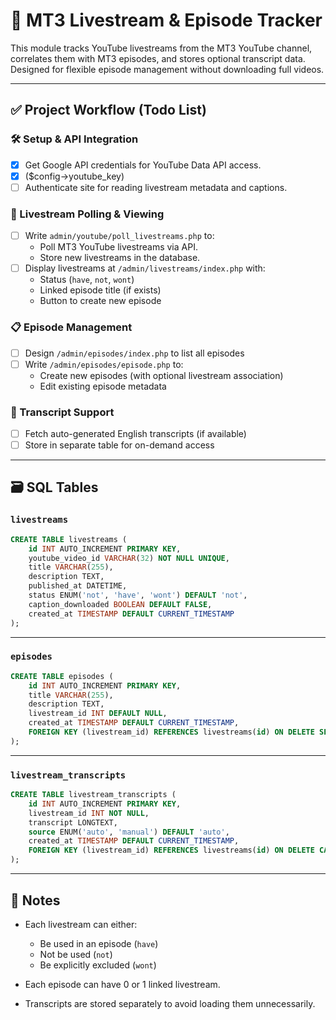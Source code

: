 # 🎥 MT3 Livestream & Episode Tracker

This module tracks YouTube livestreams from the MT3 YouTube channel, correlates them with MT3 episodes, and stores optional transcript data. Designed for flexible episode management without downloading full videos.

---

## ✅ Project Workflow (Todo List)

### 🛠 Setup & API Integration

- [x] Get Google API credentials for YouTube Data API access.
- [x] ($config->youtube_key)
- [ ] Authenticate site for reading livestream metadata and captions.

### 🔄 Livestream Polling & Viewing

- [ ] Write `admin/youtube/poll_livestreams.php` to:
  - Poll MT3 YouTube livestreams via API.
  - Store new livestreams in the database.
- [ ] Display livestreams at `/admin/livestreams/index.php` with:
  - Status (`have`, `not`, `wont`)
  - Linked episode title (if exists)
  - Button to create new episode

### 📋 Episode Management

- [ ] Design `/admin/episodes/index.php` to list all episodes
- [ ] Write `/admin/episodes/episode.php` to:
  - Create new episodes (with optional livestream association)
  - Edit existing episode metadata

### 📄 Transcript Support

- [ ] Fetch auto-generated English transcripts (if available)
- [ ] Store in separate table for on-demand access

---

## 🗃 SQL Tables

### `livestreams`

```sql
CREATE TABLE livestreams (
    id INT AUTO_INCREMENT PRIMARY KEY,
    youtube_video_id VARCHAR(32) NOT NULL UNIQUE,
    title VARCHAR(255),
    description TEXT,
    published_at DATETIME,
    status ENUM('not', 'have', 'wont') DEFAULT 'not',
    caption_downloaded BOOLEAN DEFAULT FALSE,
    created_at TIMESTAMP DEFAULT CURRENT_TIMESTAMP
);
````

---

### `episodes`

```sql
CREATE TABLE episodes (
    id INT AUTO_INCREMENT PRIMARY KEY,
    title VARCHAR(255),
    description TEXT,
    livestream_id INT DEFAULT NULL,
    created_at TIMESTAMP DEFAULT CURRENT_TIMESTAMP,
    FOREIGN KEY (livestream_id) REFERENCES livestreams(id) ON DELETE SET NULL
);
```

---

### `livestream_transcripts`

```sql
CREATE TABLE livestream_transcripts (
    id INT AUTO_INCREMENT PRIMARY KEY,
    livestream_id INT NOT NULL,
    transcript LONGTEXT,
    source ENUM('auto', 'manual') DEFAULT 'auto',
    created_at TIMESTAMP DEFAULT CURRENT_TIMESTAMP,
    FOREIGN KEY (livestream_id) REFERENCES livestreams(id) ON DELETE CASCADE
);
```

---

## 🧠 Notes

* Each livestream can either:

  * Be used in an episode (`have`)
  * Not be used (`not`)
  * Be explicitly excluded (`wont`)
* Each episode can have 0 or 1 linked livestream.
* Transcripts are stored separately to avoid loading them unnecessarily.


